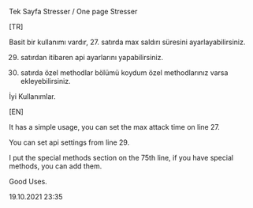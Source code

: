Tek Sayfa Stresser / One page Stresser

[TR]

Basit bir kullanımı vardır, 27. satırda max saldırı süresini ayarlayabilirsiniz.

29. satırdan itibaren api ayarlarını yapabilirsiniz. 

75. satırda özel methodlar bölümü koydum özel methodlarınız varsa ekleyebilirsiniz.

İyi Kullanımlar.

[EN]

It has a simple usage, you can set the max attack time on line 27.

You can set api settings from line 29.

I put the special methods section on the 75th line, if you have special methods, you can add them.

Good Uses.

19.10.2021 23:35
